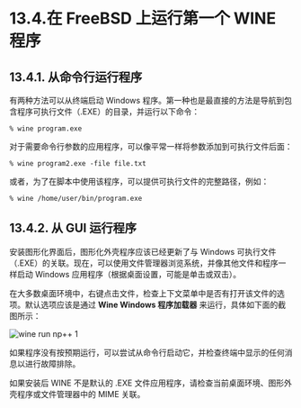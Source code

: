 # 13.4.在 FreeBSD 上运行第一个 WINE 程序

## 13.4.1. 从命令行运行程序

有两种方法可以从终端启动 Windows 程序。第一种也是最直接的方法是导航到包含程序可执行文件（.EXE）的目录，并运行以下命令：

```
% wine program.exe
```

对于需要命令行参数的应用程序，可以像平常一样将参数添加到可执行文件后面：

```
% wine program2.exe -file file.txt
```

或者，为了在脚本中使用该程序，可以提供可执行文件的完整路径，例如：

```
% wine /home/user/bin/program.exe
```

## 13.4.2. 从 GUI 运行程序

安装图形化界面后，图形化外壳程序应该已经更新了与 Windows 可执行文件（.EXE）的关联。现在，可以使用文件管理器浏览系统，并像其他文件和程序一样启动 Windows 应用程序（根据桌面设置，可能是单击或双击）。

在大多数桌面环境中，右键点击文件，检查上下文菜单中是否有打开该文件的选项。默认选项应该是通过 **Wine Windows 程序加载器** 来运行，具体如下面的截图所示：

![wine run np++ 1](https://docs.freebsd.org/images/books/handbook/wine/wine-run-np++-1.png)

如果程序没有按预期运行，可以尝试从命令行启动它，并检查终端中显示的任何消息以进行故障排除。

如果安装后 WINE 不是默认的 .EXE 文件应用程序，请检查当前桌面环境、图形外壳程序或文件管理器中的 MIME 关联。
